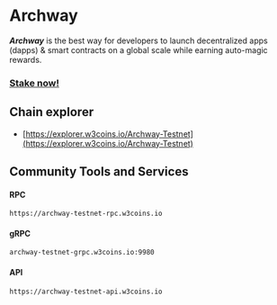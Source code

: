 # Archway

_**Archway**_ is the best way for developers to launch decentralized apps (dapps) & smart contracts on a global scale while earning auto-magic rewards.

### [Stake now!](https://explorer.w3coins.io/Archway-Testnet/staking/archwayvaloper1s6twsss62lfy8vg9flaa8qunxg6jpn9rv8y732)&#x20;

## **Chain explorer**

* [https://explorer.w3coins.io/Archway-Testnet](https://explorer.w3coins.io/Archway-Testnet)

## Community Tools and Services

#### **RPC**

```
https://archway-testnet-rpc.w3coins.io
```

#### **gRPC**

```
archway-testnet-grpc.w3coins.io:9980
```

#### **API**

```
https://archway-testnet-api.w3coins.io
```

####
